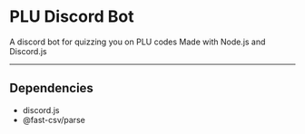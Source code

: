 # PLU Discord Bot

A discord bot for quizzing you on PLU codes
Made with Node.js and Discord.js

---

## Dependencies
- discord.js
- @fast-csv/parse

